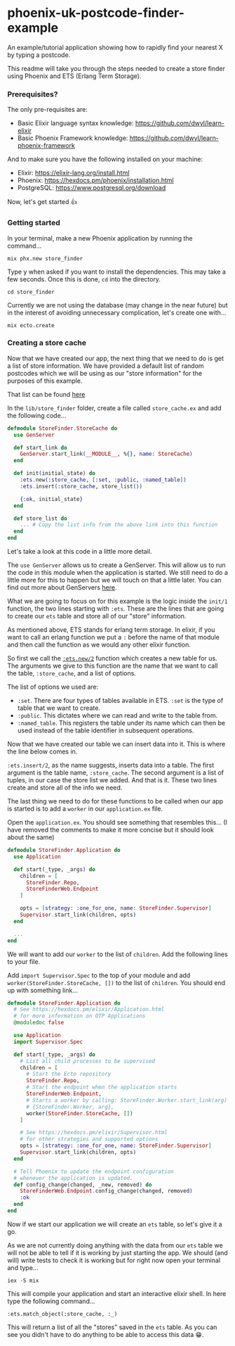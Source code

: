 # phoenix-uk-postcode-finder-example
An example/tutorial application showing how to rapidly find your nearest X by
typing a postcode.


This readme will take you through the steps needed to create a store finder
using Phoenix and ETS (Erlang Term Storage).

### Prerequisites?

The only pre-requisites are:

+ Basic Elixir language syntax knowledge: https://github.com/dwyl/learn-elixir
+ Basic Phoenix Framework knowledge:
https://github.com/dwyl/learn-phoenix-framework


And to make sure you have the following installed on your machine:

+ Elixir: https://elixir-lang.org/install.html
+ Phoenix: https://hexdocs.pm/phoenix/installation.html
+ PostgreSQL: https://www.postgresql.org/download

Now, let's get started 👍

### Getting started

In your terminal, make a new Phoenix application by running the command...
```
mix phx.new store_finder
```

Type y when asked if you want to install the dependencies. This may take a few
seconds. Once this is done, `cd` into the directory.
```
cd store_finder
```

Currently we are not using the database (may change in the near future) but in
the interest of avoiding unnecessary complication, let's create one with...
```
mix ecto.create
```

### Creating a store cache
Now that we have created our app, the next thing that we need to do is get a
list of store information. We have provided a default list of random postcodes
which we will be using as our "store information" for the purposes of this
example.

That list can be found [here](https://github.com/dwyl/phoenix-uk-postcode-finder-example/blob/master/lib/store_finder/create_stores.ex#L25-L225)

<!-- # NOTE TO SELF - Still need to add this
This can be any list of addresses that the you like, as long at the list
contains a valid UK postcode for each entry.

If you decide to use your own data you may need to edit some of the functions
that handle storing/retrieving data from/to the ets table to ensure you save the
fields your data contains. Give example of this by in a separate md file and
link to it here

You will need to run this through our function which will get the latitude and
longitude values for each postcode.

(create a function that gets the lat-long for every postcode passed in.) -->


In the `lib/store_finder` folder, create a file called `store_cache.ex` and add
the following code...
```ex
defmodule StoreFinder.StoreCache do
  use GenServer

  def start_link do
    GenServer.start_link(__MODULE__, %{}, name: StoreCache)
  end

  def init(initial_state) do
    :ets.new(:store_cache, [:set, :public, :named_table])
    :ets.insert(:store_cache, store_list())

    {:ok, initial_state}
  end

  def store_list do
    ... # Copy the list info from the above link into this function
  end
end
```

Let's take a look at this code in a little more detail.

The `use GenServer` allows us to create a GenServer. This will allow us to run
the code in this module when the application is started. We still need to do a
little more for this to happen but we will touch on that a little later. You can
find out more about GenServers [here](https://hexdocs.pm/elixir/GenServer.html).

What we are going to focus on for this example is the logic inside the `init/1`
function, the two lines starting with `:ets`. These are the lines that are going
to create our `ets` table and store all of our "store" information.

As mentioned above, ETS stands for erlang term storage. In elixir, if you want
to call an erlang function we put a `:` before the name of that module and then
call the function as we would any other elixir function.

So first we call the [`:ets.new/2`](http://erlang.org/doc/man/ets.html#new-2)
function which creates a new table for us. The arguments we give to this
function are the name that we want to call the table, `:store_cache`, and a list
of options.

The list of options we used are:
- `:set`. There are four types of tables available in ETS. `:set` is the type of table
that we want to create.
- `:public`. This dictates where we can read and write to the table from.
- `:named_table`. This registers the table under its name which can then be
used instead of the table identifier in subsequent operations.

Now that we have created our table we can insert data into it. This is where the
line below comes in.

`:ets.insert/2`, as the name suggests, inserts data into a table. The first
argument is the table name, `:store_cache`. The second argument is a list of
tuples, in our case the store list we added. And that is it. These two lines
create and store all of the info we need.

The last thing we need to do for these functions to be called when our app is
started is to add a `worker` in our `application.ex` file.

Open the `application.ex`. You should see something that resembles this...
(I have removed the comments to make it more concise but it should look about
the same)
```ex
defmodule StoreFinder.Application do
  use Application

  def start(_type, _args) do
    children = [
      StoreFinder.Repo,
      StoreFinderWeb.Endpoint
    ]

    opts = [strategy: :one_for_one, name: StoreFinder.Supervisor]
    Supervisor.start_link(children, opts)
  end

  ...
end
```

We will want to add our `worker` to the list of `children`. Add the following
lines to your file.

Add `import Supervisor.Spec` to the top of your module and add
`worker(StoreFinder.StoreCache, [])` to the list of `children`. You should end
up with something link...
```ex
defmodule StoreFinder.Application do
  # See https://hexdocs.pm/elixir/Application.html
  # for more information on OTP Applications
  @moduledoc false

  use Application
  import Supervisor.Spec

  def start(_type, _args) do
    # List all child processes to be supervised
    children = [
      # Start the Ecto repository
      StoreFinder.Repo,
      # Start the endpoint when the application starts
      StoreFinderWeb.Endpoint,
      # Starts a worker by calling: StoreFinder.Worker.start_link(arg)
      # {StoreFinder.Worker, arg},
      worker(StoreFinder.StoreCache, [])
    ]

    # See https://hexdocs.pm/elixir/Supervisor.html
    # for other strategies and supported options
    opts = [strategy: :one_for_one, name: StoreFinder.Supervisor]
    Supervisor.start_link(children, opts)
  end

  # Tell Phoenix to update the endpoint configuration
  # whenever the application is updated.
  def config_change(changed, _new, removed) do
    StoreFinderWeb.Endpoint.config_change(changed, removed)
    :ok
  end
end
```

Now if we start our application we will create an `ets` table, so let's give it
a go.

As we are not currently doing anything with the data from our `ets` table we
will not be able to tell if it is working by just starting the app. We should
(and will) write tests to check it is working but for right now open your
terminal and type...
```
iex -S mix
```

This will compile your application and start an interactive elixir shell. In
here type the following command...
```
:ets.match_object(:store_cache, :_)
```

This will return a list of all the "stores" saved in the `ets` table. As you
can see you didn't have to do anything to be able to access this data 😁.